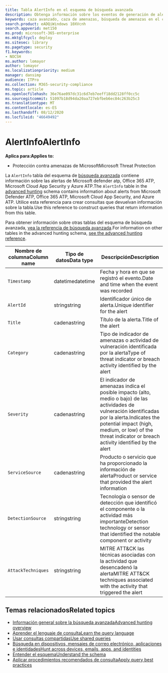 ```yaml
---
title: Tabla AlertInfo en el esquema de búsqueda avanzada
description: Obtenga información sobre los eventos de generación de alertas en la tabla AlertInfo del esquema de búsqueda avanzada.
keywords: caza avanzado, caza de amenazas, búsqueda de amenazas en el ciberespacio, protección contra amenazas de Microsoft, Microsoft 365, MTP, M365, búsqueda, consulta, telemetría, referencia de esquema, kusto, tabla, columna, tipo de datos, descripción, AlertInfo, alerta, gravedad, categoría, MITRE, ATT&CK, Microsoft defender ATP, MDATP, Office 365 ATP, Microsoft Cloud App Security, MCAS
search.product: eADQiWindows 10XVcnh
search.appverid: met150
ms.prod: microsoft-365-enterprise
ms.mktglfcycl: deploy
ms.sitesec: library
ms.pagetype: security
f1.keywords:
- NOCSH
ms.author: lomayor
author: lomayor
ms.localizationpriority: medium
manager: dansimp
audience: ITPro
ms.collection: M365-security-compliance
ms.topic: article
ms.openlocfilehash: 36e76ae097dc31c6d7eb7eeff18dd2128ff0cc5c
ms.sourcegitcommit: 51097b18d94da20aa727ebfbeb6ec84c263b25c3
ms.translationtype: MT
ms.contentlocale: es-ES
ms.lasthandoff: 08/12/2020
ms.locfileid: "46649492"
---
```

# <a name="alertinfo"></a><span data-ttu-id="39971-104">AlertInfo</span><span class="sxs-lookup"><span data-stu-id="39971-104">AlertInfo</span></span>

<span data-ttu-id="39971-105">**Aplica para:**</span><span class="sxs-lookup"><span data-stu-id="39971-105">**Applies to:**</span></span>
- <span data-ttu-id="39971-106">Protección contra amenazas de Microsoft</span><span class="sxs-lookup"><span data-stu-id="39971-106">Microsoft Threat Protection</span></span>



<span data-ttu-id="39971-107">La `AlertInfo` tabla del esquema de [búsqueda avanzada](advanced-hunting-overview.md) contiene información sobre las alertas de Microsoft defender atp, Office 365 ATP, Microsoft Cloud App Security y Azure ATP.</span><span class="sxs-lookup"><span data-stu-id="39971-107">The `AlertInfo` table in the [advanced hunting](advanced-hunting-overview.md) schema contains information about alerts from Microsoft Defender ATP, Office 365 ATP, Microsoft Cloud App Security, and Azure ATP.</span></span> <span data-ttu-id="39971-108">Utilice esta referencia para crear consultas que devuelvan información sobre la tabla.</span><span class="sxs-lookup"><span data-stu-id="39971-108">Use this reference to construct queries that return information from this table.</span></span>

<span data-ttu-id="39971-109">Para obtener información sobre otras tablas del esquema de búsqueda avanzada, [vea la referencia de búsqueda avanzada](advanced-hunting-schema-tables.md).</span><span class="sxs-lookup"><span data-stu-id="39971-109">For information on other tables in the advanced hunting schema, [see the advanced hunting reference](advanced-hunting-schema-tables.md).</span></span>

| <span data-ttu-id="39971-110">Nombre de columna</span><span class="sxs-lookup"><span data-stu-id="39971-110">Column name</span></span> | <span data-ttu-id="39971-111">Tipo de datos</span><span class="sxs-lookup"><span data-stu-id="39971-111">Data type</span></span> | <span data-ttu-id="39971-112">Descripción</span><span class="sxs-lookup"><span data-stu-id="39971-112">Description</span></span> |
|-------------|-----------|-------------|
| `Timestamp` | <span data-ttu-id="39971-113">datetime</span><span class="sxs-lookup"><span data-stu-id="39971-113">datetime</span></span> | <span data-ttu-id="39971-114">Fecha y hora en que se registró el evento.</span><span class="sxs-lookup"><span data-stu-id="39971-114">Date and time when the event was recorded</span></span> |
| `AlertId` | <span data-ttu-id="39971-115">string</span><span class="sxs-lookup"><span data-stu-id="39971-115">string</span></span> | <span data-ttu-id="39971-116">Identificador único de alerta.</span><span class="sxs-lookup"><span data-stu-id="39971-116">Unique identifier for the alert</span></span> |
| `Title` | <span data-ttu-id="39971-117">cadena</span><span class="sxs-lookup"><span data-stu-id="39971-117">string</span></span> | <span data-ttu-id="39971-118">Título de la alerta.</span><span class="sxs-lookup"><span data-stu-id="39971-118">Title of the alert</span></span> |
| `Category` | <span data-ttu-id="39971-119">cadena</span><span class="sxs-lookup"><span data-stu-id="39971-119">string</span></span> | <span data-ttu-id="39971-120">Tipo de indicador de amenazas o actividad de vulneración identificada por la alerta</span><span class="sxs-lookup"><span data-stu-id="39971-120">Type of threat indicator or breach activity identified by the alert</span></span> |
| `Severity` | <span data-ttu-id="39971-121">cadena</span><span class="sxs-lookup"><span data-stu-id="39971-121">string</span></span> | <span data-ttu-id="39971-122">El indicador de amenazas indica el posible impacto (alto, medio o bajo) de las actividades de vulneración identificadas por la alerta.</span><span class="sxs-lookup"><span data-stu-id="39971-122">Indicates the potential impact (high, medium, or low) of the threat indicator or breach activity identified by the alert</span></span> |
| `ServiceSource` | <span data-ttu-id="39971-123">cadena</span><span class="sxs-lookup"><span data-stu-id="39971-123">string</span></span> | <span data-ttu-id="39971-124">Producto o servicio que ha proporcionado la información de alerta</span><span class="sxs-lookup"><span data-stu-id="39971-124">Product or service that provided the alert information</span></span> |
| `DetectionSource` | <span data-ttu-id="39971-125">string</span><span class="sxs-lookup"><span data-stu-id="39971-125">string</span></span> | <span data-ttu-id="39971-126">Tecnología o sensor de detección que identificó el componente o la actividad más importante</span><span class="sxs-lookup"><span data-stu-id="39971-126">Detection technology or sensor that identified the notable component or activity</span></span> |
| `AttackTechniques` | <span data-ttu-id="39971-127">string</span><span class="sxs-lookup"><span data-stu-id="39971-127">string</span></span> | <span data-ttu-id="39971-128">MITRE ATT&CK las técnicas asociadas con la actividad que desencadenó la alerta</span><span class="sxs-lookup"><span data-stu-id="39971-128">MITRE ATT&CK techniques associated with the activity that triggered the alert</span></span> |

## <a name="related-topics"></a><span data-ttu-id="39971-129">Temas relacionados</span><span class="sxs-lookup"><span data-stu-id="39971-129">Related topics</span></span>
- [<span data-ttu-id="39971-130">Información general sobre la búsqueda avanzada</span><span class="sxs-lookup"><span data-stu-id="39971-130">Advanced hunting overview</span></span>](advanced-hunting-overview.md)
- [<span data-ttu-id="39971-131">Aprender el lenguaje de consulta</span><span class="sxs-lookup"><span data-stu-id="39971-131">Learn the query language</span></span>](advanced-hunting-query-language.md)
- [<span data-ttu-id="39971-132">Usar consultas compartidas</span><span class="sxs-lookup"><span data-stu-id="39971-132">Use shared queries</span></span>](advanced-hunting-shared-queries.md)
- [<span data-ttu-id="39971-133">Búsqueda en dispositivos, mensajes de correo electrónico, aplicaciones e identidades</span><span class="sxs-lookup"><span data-stu-id="39971-133">Hunt across devices, emails, apps, and identities</span></span>](advanced-hunting-query-emails-devices.md)
- [<span data-ttu-id="39971-134">Entender el esquema</span><span class="sxs-lookup"><span data-stu-id="39971-134">Understand the schema</span></span>](advanced-hunting-schema-tables.md)
- [<span data-ttu-id="39971-135">Aplicar procedimientos recomendados de consulta</span><span class="sxs-lookup"><span data-stu-id="39971-135">Apply query best practices</span></span>](advanced-hunting-best-practices.md)
